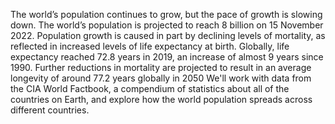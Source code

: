 The world’s population continues to grow, but the pace of
growth is slowing down. The world’s population is projected to
reach 8 billion on 15 November 2022.
Population growth is caused in part by declining levels of
mortality, as reflected in increased levels of life expectancy at
birth. Globally, life expectancy reached 72.8 years in 2019, an
increase of almost 9 years since 1990. Further reductions in
mortality are projected to result in an average longevity of
around 77.2 years globally in 2050
We'll work with data from the CIA World Factbook, a
compendium of statistics about all of the countries on Earth, and
explore how the world population spreads across different
countries.
